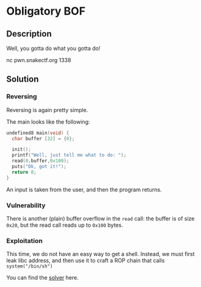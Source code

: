 # Obligatory BOF

## Description

Well, you gotta do what you gotta do!

nc pwn.snakectf.org 1338

## Solution

### Reversing

Reversing is again pretty simple.

The main looks like the following:

```c
undefined8 main(void) {
  char buffer [32] = {0};

  init();
  printf("Well, just tell me what to do: ");
  read(0,buffer,0x100);
  puts("Ok, got it!");
  return 0;
}
```

An input is taken from the user, and then the program returns.

### Vulnerability

There is another (plain) buffer overflow in the `read` call: the buffer is of size `0x20`, but the read call reads up to `0x100` bytes.

### Exploitation

This time, we do not have an easy way to get a shell. Instead, we must first leak libc address, and then use it to craft a ROP chain that calls `system("/bin/sh")`

You can find the [solver](../solver/solve.py) here.
